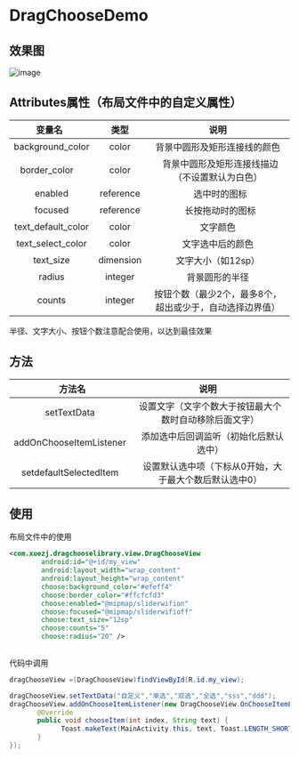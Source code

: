 # DragChooseDemo
## 效果图
![image](https://github.com/xuezj/DragChooseDemo/blob/master/demo.gif)

## Attributes属性（布局文件中的自定义属性）

|     变量名    |  类型  |  说明   |
| :-------------: |:-------------:| :-----:|
| background_color | color | 背景中圆形及矩形连接线的颜色 |
| border_color      | color  |   背景中圆形及矩形连接线描边（不设置默认为白色） |
| enabled | reference |    选中时的图标 |
| focused | reference |    长按拖动时的图标 |
| text_default_color | color |  文字颜色 |
| text_select_color | color |  文字选中后的颜色 |
| text_size | dimension |  文字大小（如12sp） |
| radius | integer |  背景圆形的半径 |
| counts | integer |  按钮个数（最少2个，最多8个，超出或少于，自动选择边界值） |

半径、文字大小、按钮个数注意配合使用，以达到最佳效果 

## 方法
|     方法名    |  说明   |
| :-------------:| :-----:|
| setTextData | 设置文字（文字个数大于按钮最大个数时自动移除后面文字） |
| addOnChooseItemListener |   添加选中后回调监听（初始化后默认选中） |
| setdefaultSelectedItem |    设置默认选中项（下标从0开始，大于最大个数后默认选中0） |

## 使用
布局文件中的使用
```xml
<com.xuezj.dragchooselibrary.view.DragChooseView
        android:id="@+id/my_view"
        android:layout_width="wrap_content"
        android:layout_height="wrap_content"
        choose:background_color="#efeff4"
        choose:border_color="#ffcfcfd3"
        choose:enabled="@mipmap/sliderwifion"
        choose:focused="@mipmap/sliderwifioff"
        choose:text_size="12sp"
        choose:counts="5"
        choose:radius="20" />
 
```
代码中调用
```Java
dragChooseView =(DragChooseView)findViewById(R.id.my_view);

dragChooseView.setTextData("自定义","单选","双选","全选","sss","ddd");
dragChooseView.addOnChooseItemListener(new DragChooseView.OnChooseItemListener() {
       @Override
       public void chooseItem(int index, String text) {
             Toast.makeText(MainActivity.this, text, Toast.LENGTH_SHORT).show();
       }
});
```
